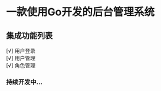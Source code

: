 # 一款使用Go开发的后台管理系统
## 集成功能列表
[√] 用户登录  
[√] 用户管理   
[√] 角色管理   
<!-- [] 菜单管理
[] 日志管理
[] 文件管理
[] 代码生成器
[] 定时任务
[] 系统配置
[] 系统监控
[] 系统字典
[] 系统公告
[] 系统消息
[] 系统缓存
[] 系统日志
[] 支付管理 -->
### 持续开发中...

